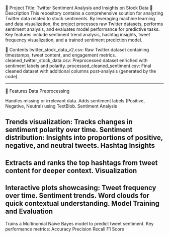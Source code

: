 📌 Project Title: Twitter Sentiment Analysis and Insights on Stock Data
📝 Description
This repository contains a comprehensive solution for analyzing Twitter data related to stock sentiments. By leveraging machine learning and data visualization, the project processes raw Twitter datasets, performs sentiment analysis, and evaluates model performance for predictive tasks. Key features include sentiment trend analysis, hashtag insights, tweet frequency visualization, and a trained sentiment prediction model.

📂 Contents
twitter_stock_data_v2.csv: Raw Twitter dataset containing timestamps, tweet content, and engagement metrics.
cleaned_twitter_stock_data.csv: Preprocessed dataset enriched with sentiment labels and polarity.
processed_cleaned_sentiment.csv: Final cleaned dataset with additional columns post-analysis (generated by the code).

------------------------------------------------------------------------------------------------------------------------------------------------
🚀 Features
Data Preprocessing

Handles missing or irrelevant data.
Adds sentiment labels (Positive, Negative, Neutral) using TextBlob.
Sentiment Analysis

Trends visualization: Tracks changes in sentiment polarity over time.
Sentiment distribution: Insights into proportions of positive, negative, and neutral tweets.
Hashtag Insights
----------------------------------------------------------------------------------------------------------------------
Extracts and ranks the top hashtags from tweet content for deeper context.
Visualization
----------------------------------------------------------------------------------------------------
Interactive plots showcasing:
Tweet frequency over time.
Sentiment trends.
Word clouds for quick contextual understanding.
Model Training and Evaluation
-------------------------------------------------------------------------------------------------------------------------------------------------------------
Trains a Multinomial Naive Bayes model to predict tweet sentiment.
Key performance metrics:
Accuracy
Precision
Recall
F1 Score
